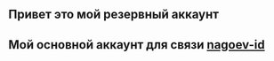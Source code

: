 ## Привет это мой резервный аккаунт
## Мой основной аккаунт для связи [nagoev-id](https://github.com/nagoev-id)

